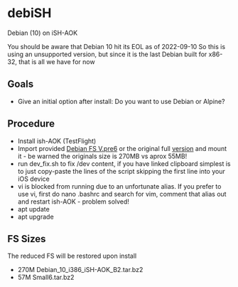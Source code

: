 # debiSH
Debian (10) on iSH-AOK

You should be aware that Debian 10 hit its EOL as of 2022-09-10 So this is using an unsupported version, but since it is the last Debian built for x86-32, that is all we have for now

## Goals

- Give an initial option after install: Do you want to use Debian or Alpine?


## Procedure

- Install ish-AOK (TestFlight)
- Import provided [Debian FS V.pre6](https://www.dropbox.com/s/kmsoc4m1xptvnn3/Debian10-ish-p6.tar.bz)
  or the original full [version](https://cdn.discordapp.com/attachments/778618184919285810/1024747602811551826/Debian_10_i386_iSH-AOK_B2.tar.bz2) and mount it - be warned the originals size is 270MB vs aprox 55MB!
- run dev_fix.sh to fix /dev content, if you have linked clipboard simplest is to just copy-paste the lines of the script skipping the first line into your iOS device
- vi is blocked from running due to an unfortunate alias. If you prefer to use vi, first do nano .bashrc and search for vim, comment that alias out and restart ish-AOK - problem solved!
- apt update
- apt upgrade

## FS Sizes

The reduced FS will be restored upon install

- 270M Debian_10_i386_iSH-AOK_B2.tar.bz2
- 57M  Small6.tar.bz2

